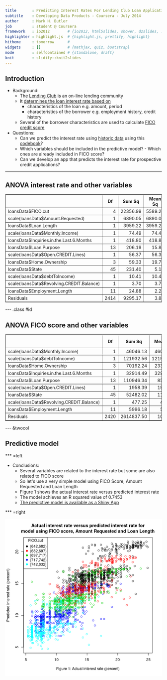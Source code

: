 ```yaml
---
title       : Predicting Interest Rates For Lending Club Loan Applications
subtitle    : Developing Data Products - Coursera - July 2014
author      : Mark H. Butler
job         : student @ Coursera
framework   : io2012        # {io2012, html5slides, shower, dzslides, ...}
highlighter : highlight.js  # {highlight.js, prettify, highlight}
hitheme     : tomorrow      # 
widgets     : []            # {mathjax, quiz, bootstrap}
mode        : selfcontained # {standalone, draft}
knit        : slidify::knit2slides
--- 
```


<style>
.title-slide {
  background-color: #FFFFFF; /* #EDE0CF; ; #CA9F9D*/
}
</style>

## Introduction

- Background:
     - The [Lending Club](https://www.lendingclub.com/home.action) is an on-line lending community 
     - It [determines the loan interest rate based on](https://www.lendingclub.com/public/how-we-set-interest-rates.action)
          - characteristics of the loan e.g. amount, period
          - characteristics of the borrower e.g. employment history, credit history
     - Several of the borrower characteristics are used to calculate [FICO credit score](http://en.wikipedia.org/wiki/Credit_score_in_the_United_States)
- Questions:
     - Can we predict the interest rate using [historic data](https://spark-public.s3.amazonaws.com/dataanalysis/loansData.rda) using this [codebook](https://spark-public.s3.amazonaws.com/dataanalysis/loansCodebook.pdf)? 
     - Which variables should be included in the predictive model?
           - Which ones are already included in FICO score?
     - Can we develop an app that predicts the interest rate for prospective credit applications?

--- 

## ANOVA interest rate and other variables

<!-- html table generated in R 3.1.1 by xtable 1.7-3 package -->
<!-- Sat Jul 26 09:36:24 2014 -->
<TABLE border=1>
<TR> <TH>  </TH> <TH> Df </TH> <TH> Sum Sq </TH> <TH> Mean Sq </TH> <TH> F value </TH> <TH> Pr(&gt;F) </TH>  </TR>
  <TR> <TD> loansData$FICO.cut </TD> <TD align="right"> 4 </TD> <TD align="right"> 22356.99 </TD> <TD align="right"> 5589.25 </TD> <TD align="right"> 1451.56 </TD> <TD align="right"> 0.0000 </TD> </TR>
  <TR> <TD> scale(loansData$Amount.Requested) </TD> <TD align="right"> 1 </TD> <TD align="right"> 6890.05 </TD> <TD align="right"> 6890.05 </TD> <TD align="right"> 1789.38 </TD> <TD align="right"> 0.0000 </TD> </TR>
  <TR> <TD> loansData$Loan.Length </TD> <TD align="right"> 1 </TD> <TD align="right"> 3959.22 </TD> <TD align="right"> 3959.22 </TD> <TD align="right"> 1028.23 </TD> <TD align="right"> 0.0000 </TD> </TR>
  <TR> <TD> scale(loansData$Monthly.Income) </TD> <TD align="right"> 1 </TD> <TD align="right"> 74.49 </TD> <TD align="right"> 74.49 </TD> <TD align="right"> 19.35 </TD> <TD align="right"> 0.0000 </TD> </TR>
  <TR> <TD> loansData$Inquiries.in.the.Last.6.Months </TD> <TD align="right"> 1 </TD> <TD align="right"> 418.80 </TD> <TD align="right"> 418.80 </TD> <TD align="right"> 108.76 </TD> <TD align="right"> 0.0000 </TD> </TR>
  <TR> <TD> loansData$Loan.Purpose </TD> <TD align="right"> 13 </TD> <TD align="right"> 206.19 </TD> <TD align="right"> 15.86 </TD> <TD align="right"> 4.12 </TD> <TD align="right"> 0.0000 </TD> </TR>
  <TR> <TD> scale(loansData$Open.CREDIT.Lines) </TD> <TD align="right"> 1 </TD> <TD align="right"> 56.37 </TD> <TD align="right"> 56.37 </TD> <TD align="right"> 14.64 </TD> <TD align="right"> 0.0001 </TD> </TR>
  <TR> <TD> loansData$Home.Ownership </TD> <TD align="right"> 3 </TD> <TD align="right"> 59.33 </TD> <TD align="right"> 19.78 </TD> <TD align="right"> 5.14 </TD> <TD align="right"> 0.0015 </TD> </TR>
  <TR> <TD> loansData$State </TD> <TD align="right"> 45 </TD> <TD align="right"> 231.40 </TD> <TD align="right"> 5.14 </TD> <TD align="right"> 1.34 </TD> <TD align="right"> 0.0679 </TD> </TR>
  <TR> <TD> scale(loansData$debtToIncome) </TD> <TD align="right"> 1 </TD> <TD align="right"> 10.41 </TD> <TD align="right"> 10.41 </TD> <TD align="right"> 2.70 </TD> <TD align="right"> 0.1003 </TD> </TR>
  <TR> <TD> scale(loansData$Revolving.CREDIT.Balance) </TD> <TD align="right"> 1 </TD> <TD align="right"> 3.70 </TD> <TD align="right"> 3.70 </TD> <TD align="right"> 0.96 </TD> <TD align="right"> 0.3271 </TD> </TR>
  <TR> <TD> loansData$Employment.Length </TD> <TD align="right"> 11 </TD> <TD align="right"> 24.88 </TD> <TD align="right"> 2.26 </TD> <TD align="right"> 0.59 </TD> <TD align="right"> 0.8407 </TD> </TR>
  <TR> <TD> Residuals </TD> <TD align="right"> 2414 </TD> <TD align="right"> 9295.17 </TD> <TD align="right"> 3.85 </TD> <TD align="right">  </TD> <TD align="right">  </TD> </TR>
   </TABLE>


--- .class #id 

## ANOVA FICO score and other variables

<!-- html table generated in R 3.1.1 by xtable 1.7-3 package -->
<!-- Sat Jul 26 09:51:56 2014 -->
<TABLE border=1>
<TR> <TH>  </TH> <TH> Df </TH> <TH> Sum Sq </TH> <TH> Mean Sq </TH> <TH> F value </TH> <TH> Pr(&gt;F) </TH>  </TR>
  <TR> <TD> scale(loansData$Monthly.Income) </TD> <TD align="right"> 1 </TD> <TD align="right"> 46046.13 </TD> <TD align="right"> 46046.13 </TD> <TD align="right"> 42.62 </TD> <TD align="right"> 0.0000 </TD> </TR>
  <TR> <TD> scale(loansData$debtToIncome) </TD> <TD align="right"> 1 </TD> <TD align="right"> 121932.56 </TD> <TD align="right"> 121932.56 </TD> <TD align="right"> 112.85 </TD> <TD align="right"> 0.0000 </TD> </TR>
  <TR> <TD> loansData$Home.Ownership </TD> <TD align="right"> 3 </TD> <TD align="right"> 70192.24 </TD> <TD align="right"> 23397.41 </TD> <TD align="right"> 21.65 </TD> <TD align="right"> 0.0000 </TD> </TR>
  <TR> <TD> loansData$Inquiries.in.the.Last.6.Months </TD> <TD align="right"> 1 </TD> <TD align="right"> 32914.49 </TD> <TD align="right"> 32914.49 </TD> <TD align="right"> 30.46 </TD> <TD align="right"> 0.0000 </TD> </TR>
  <TR> <TD> loansData$Loan.Purpose </TD> <TD align="right"> 13 </TD> <TD align="right"> 110946.34 </TD> <TD align="right"> 8534.33 </TD> <TD align="right"> 7.90 </TD> <TD align="right"> 0.0000 </TD> </TR>
  <TR> <TD> scale(loansData$Open.CREDIT.Lines) </TD> <TD align="right"> 1 </TD> <TD align="right"> 1958.39 </TD> <TD align="right"> 1958.39 </TD> <TD align="right"> 1.81 </TD> <TD align="right"> 0.1783 </TD> </TR>
  <TR> <TD> loansData$State </TD> <TD align="right"> 45 </TD> <TD align="right"> 52482.02 </TD> <TD align="right"> 1166.27 </TD> <TD align="right"> 1.08 </TD> <TD align="right"> 0.3331 </TD> </TR>
  <TR> <TD> scale(loansData$Revolving.CREDIT.Balance) </TD> <TD align="right"> 1 </TD> <TD align="right"> 477.25 </TD> <TD align="right"> 477.25 </TD> <TD align="right"> 0.44 </TD> <TD align="right"> 0.5064 </TD> </TR>
  <TR> <TD> loansData$Employment.Length </TD> <TD align="right"> 11 </TD> <TD align="right"> 5996.18 </TD> <TD align="right"> 545.11 </TD> <TD align="right"> 0.50 </TD> <TD align="right"> 0.9014 </TD> </TR>
  <TR> <TD> Residuals </TD> <TD align="right"> 2420 </TD> <TD align="right"> 2614837.50 </TD> <TD align="right"> 1080.51 </TD> <TD align="right">  </TD> <TD align="right">  </TD> </TR>
   </TABLE>


--- &twocol

## Predictive model

*** =left

- Conclusions: 
   - Several variables are related to the interest rate but some are also related to FICO score
   - So let's use a very simple model using FICO Score, Amount Requested and Loan Length
   - Figure 1 shows the actual interest rate versus predicted interest rate
   - The model achieves an R squared value of 0.7453
   - [The predictive model is available as a Shiny App](http://butlermh.shinyapps.io/LendingClub) 

*** =right

![plot of chunk unnamed-chunk-3](assets/fig/unnamed-chunk-3.png) 


